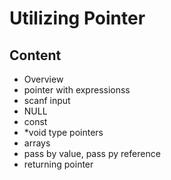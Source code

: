 # Utilizing Pointer
## Content
- Overview
- pointer with expressionss
- scanf input
- NULL
- const
- *void type pointers
- arrays
- pass by value, pass py reference
- returning pointer